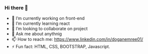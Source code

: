 ### Hi there 👋



- 🔭 I’m currently working on front-end
- 🌱 I’m currently learning react
- 👯 I’m looking to collaborate on project
- 💬 Ask me about anythnig
- 📫 How to reach me: https://www.linkedin.com/in/doganemree01/
- ⚡ Fun fact: HTML, CSS, BOOTSTRAP, Javascript.

